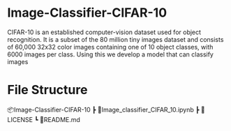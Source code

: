 # Image-Classifier-CIFAR-10
CIFAR-10 is an established computer-vision dataset used for object recognition. It is a subset of the 80 million tiny images dataset and consists of 60,000 32x32 color images containing one of 10 object classes, with 6000 images per class. Using this we develop a model that can classify images

# File Structure
📦Image-Classifier-CIFAR-10
┣ 📜Image_classifier_CIFAR_10.ipynb
┣ 📜LICENSE
┗ 📜README.md
